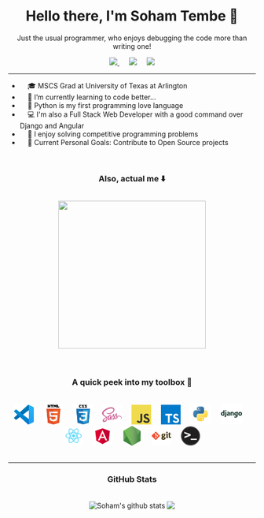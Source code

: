 <h1 align="center"> Hello there, I'm Soham Tembe 👋 </h1>

<p align="center" >Just the usual programmer, who enjoys debugging the code more than writing one!</p>

<div align="center">
<a href="https://www.linkedin.com/in/soham-tembe-45a3771a4/">
    <img src="https://img.shields.io/badge/Soham%20Tembe-%230077B5.svg?&style=for-the-badge&logo=linkedin&logoColor=white" />
 </a>&nbsp;&nbsp;&nbsp;&nbsp;
 <img src="https://img.shields.io/badge/sohamtembe98@gmail.com-%230077B5.svg?&style=for-the-badge&logo=gmail&logoColor=white&color=red" />&nbsp;&nbsp;&nbsp;&nbsp;
 <a href="https://www.instagram.com/sohamtembe_912/">
    <img src="https://img.shields.io/badge/sohamtembe912-%23E4405F.svg?&style=for-the-badge&logo=instagram&logoColor=white" />        
</a>        
</div>

<hr>

- &nbsp;&nbsp;&nbsp;&nbsp;🎓 MSCS Grad at University of Texas at Arlington <br>
- &nbsp;&nbsp;&nbsp;&nbsp;🌱 I’m currently learning to code better... <br>
- &nbsp;&nbsp;&nbsp;&nbsp;💙 Python is my first programming love language <br>
- &nbsp;&nbsp;&nbsp;&nbsp;💻 I'm also a Full Stack Web Developer with a good command over Django and Angular <br>
- &nbsp;&nbsp;&nbsp;&nbsp;💯 I enjoy solving competitive programming problems<br>
- &nbsp;&nbsp;&nbsp;&nbsp;🥅 Current Personal Goals: Contribute to Open Source projects <br>


<br>

<div align="center">

### Also, actual me ⬇️


<h2><img align="center" src="https://media0.giphy.com/media/12BYUePgtn7sis/200w.webp?cid=ecf05e47zlhixh35tn1elct0a756u7zvdxw7hxu8gn5izgxh&rid=200w.webp&ct=g" width="300" height="300" /></h2>
</div>

<br>

<div align="center">
  
### A quick peek into my toolbox 👀
<br>

<img alt="Visual Studio Code" height="40px" width="40px" src="https://raw.githubusercontent.com/github/explore/80688e429a7d4ef2fca1e82350fe8e3517d3494d/topics/visual-studio-code/visual-studio-code.png" >
&nbsp;&nbsp;&nbsp;
<img alt="HTML5" height="40px" width="40px" src="https://raw.githubusercontent.com/github/explore/80688e429a7d4ef2fca1e82350fe8e3517d3494d/topics/html/html.png" >
&nbsp;&nbsp;&nbsp;
<img alt="CSS3" height="40px" width="40px" src="https://raw.githubusercontent.com/github/explore/80688e429a7d4ef2fca1e82350fe8e3517d3494d/topics/css/css.png">
&nbsp;&nbsp;&nbsp;
<img alt="Sass" height="40px" width="40px" src="https://raw.githubusercontent.com/github/explore/80688e429a7d4ef2fca1e82350fe8e3517d3494d/topics/sass/sass.png">
&nbsp;&nbsp;&nbsp;
<img alt="JavaScript" height="40px" width="40px" src="https://raw.githubusercontent.com/github/explore/80688e429a7d4ef2fca1e82350fe8e3517d3494d/topics/javascript/javascript.png">
&nbsp;&nbsp;&nbsp;
 <img alt="TypeScript" height="40px" width="40px" src="https://raw.githubusercontent.com/github/explore/80688e429a7d4ef2fca1e82350fe8e3517d3494d/topics/typescript/typescript.png">
&nbsp;&nbsp;&nbsp;
<img alt="Python" height="43px" width="43px" src="https://raw.githubusercontent.com/github/explore/80688e429a7d4ef2fca1e82350fe8e3517d3494d/topics/python/python.png">
&nbsp;&nbsp;&nbsp;
<img alt="Djnago" height="43px" width="43px" src="https://raw.githubusercontent.com/github/explore/80688e429a7d4ef2fca1e82350fe8e3517d3494d/topics/django/django.png">
&nbsp;&nbsp;&nbsp;  
<img alt="React" height="40px" width="40px" src="https://raw.githubusercontent.com/github/explore/80688e429a7d4ef2fca1e82350fe8e3517d3494d/topics/react/react.png">
&nbsp;&nbsp;&nbsp;
<img alt="Angular" height="40px" width="40px" src="https://raw.githubusercontent.com/github/explore/80688e429a7d4ef2fca1e82350fe8e3517d3494d/topics/angular/angular.png">
&nbsp;&nbsp;&nbsp;
<img alt="Node.js" height="40px" width="40px" src="https://raw.githubusercontent.com/github/explore/80688e429a7d4ef2fca1e82350fe8e3517d3494d/topics/nodejs/nodejs.png">
&nbsp;&nbsp;&nbsp;
<img alt="Git" height="40px" width="40px" src="https://raw.githubusercontent.com/github/explore/80688e429a7d4ef2fca1e82350fe8e3517d3494d/topics/git/git.png">
&nbsp;&nbsp;&nbsp;
<img alt="Terminal" height="40px" width="40px" src="https://raw.githubusercontent.com/github/explore/80688e429a7d4ef2fca1e82350fe8e3517d3494d/topics/terminal/terminal.png">

</div>

<br />

<hr>

<h3 align="center">GitHub Stats</h3>
<br>

<div align="center">
<img align="center" src="https://github-readme-stats.vercel.app/api?username=WorkWithSoham&show_icons=true&count_private=true&include_all_commits=true&theme=onedark" alt="Soham's github stats" />
<img align="center" src="https://github-readme-stats.vercel.app/api/top-langs/?username=WorkWithSoham&layout=compact&theme=onedark" />
</div>

<br>
